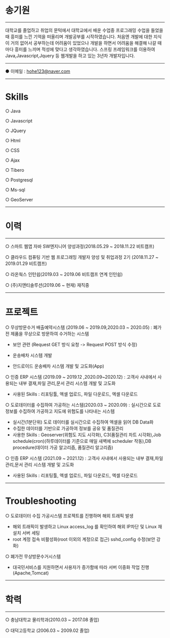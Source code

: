 # 송기원

---
대학교를 졸업하고 취업의 문턱에서 대학교에서 배운 수업중 프로그래밍 수업을 들었을 때 흥미를 느낀 기억을 떠올리며 개발공부를 시작하였습니다.
처음엔 개발에 대한 지식이 거의 없어서 공부하는데 어려움이 있었으나 개발을 하면서 어려움을 해결해 나갈 때마다 흥미를 느끼며 적성에 맞다고 생각하였습니다.
스프링 프레임워크를 이용하여 Java,Javascript,Jquery 등 웹개발을 하고 있는 3년차 개발자입니다. 

---

● 이메일 : hohe123@naver.com

---

# Skills

 ○ Java

 ○ Javascript

 ○ JQuery

 ○ Html

 ○ CSS

 ○ Ajax

 ○ Tibero

 ○ Postgresql

 ○ Ms-sql

 ○ GeoServer

---

# 이력

---

○ 스마트 웹앱 자바 SW엔지니어 양성과정(2018.05.29 ~ 2018.11.22 비트캠프)

○ 클라우드 컴퓨팅 기반 웹 프로그래밍 개발자 양성 및 취업과정 2기 (2018.11.27 ~ 2019.01.29 비트캠프)

○ 라온웍스 인턴쉽(2019.03 ~ 2019.06 비트캠프 연계 인턴쉽)

○ (주)지앤티솔루션(2019.06 ~ 현재) 재직중 

---

# 프로젝트

 ○ 무상방문수거 배출예약시스템 (2019.06 ~ 2019.09,2020.03 ~ 2020.05) : 폐가전 제품을 무상으로 방문하여 수거하는 시스템
 
 - 보안 관련 (Request GET 방식 요청 -> Request POST 방식 수정)

 - 운송배차 시스템 개발

 - 안드로이드 운송배차 시스템 개발 및 고도화(App)

 ○ 인증 ERP 시스템 (2019.09 ~ 2019.12 ,2020.09~2020.12) : 고객사 사내에서 사용되는 내부 결재,파일 관리,문서 관리 시스템 개발 및 고도화
 
- 사용된 Skills : 리포팅툴, 엑셀 업로드, 파일 다운로드, 엑셀 다운로드
   
 ○ 도로데이터를 수집하여 가공하는 시스템(2020.03 ~ 2020.09) : 실시간으로 도로정보를 수집하여 가공하고 지도에 위험도를 나타내는 시스템

 - 실시간(1분단위) 도로 데이터를 실시간으로 수집하여 엑셀을 읽어 DB Data화
 - 수집한 데이터를 기반으로 가공하여 정보를 공유 및 품질관리
 - 사용한 Skills : Geoserver(위험도 지도 시각화), C3(품질관리 차트 시각화),Job schedule(cron)(하루데이터를 기준으로 매일 새벽에 scheduler 작동),DB procedure(데이터 가공 알고리즘, 품질관리 알고리즘)

 ○ 인증 ERP 시스템 (2021.09 ~ 2021.12) : 고객사 사내에서 사용되는 내부 결재,파일 관리,문서 관리 시스템 개발 및 고도화
 
- 사용된 Skills : 리포팅툴, 엑셀 업로드, 파일 다운로드, 엑셀 다운로드


---

# Troubleshooting

 ○ 도로데이터 수집 가공시스템 프로젝트를 진행하며 해외 트래픽 발생

- 해외 트래픽이 발생하고 Linux access_log 를 확인하여 해외 IP차단 및 Linux 재설치 서버 세팅
- root 계정 접속 비활성화(root 이외의 계정으로 접근) sshd_config 수정(보안 강화)

 ○ 폐가전 무상방문수거시스템
 
 - 대국민서비스를 지원하면서 사용자가 증가함에 따라 서버 이중화 작업 진행(Apache,Tomcat)

---

# 학력

---

○ 충남대학교 물리학과(2010.03 ~ 2017.08 졸업)

○ 대덕고등학교 (2006.03 ~ 2009.02 졸업)
